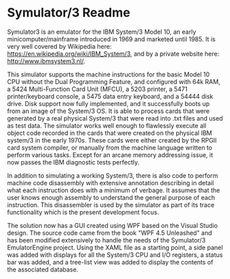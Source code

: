 # Symulator/3 Readme

Symulator3 is an emulator for the IBM System/3 Model 10, an early minicomputer/mainframe introduced in 1969 and marketed until 1985.  It is very well covered by Wikipedia here: https://en.wikipedia.org/wiki/IBM_System/3, and by a private website here: http://www.ibmsystem3.nl/.

This simulator supports the machine instructions for the basic Model 10 CPU without the Dual Programming Feature, and configured with 64k RAM, a 5424 Multi-Function Card Unit (MFCU), a 5203 printer, a 5471 printer/keyboard console, a 5475 data entry keyboard, and a 54444 disk drive.  Disk support now fully implemented, and it successfully boots up from an image of the System/3 OS.  It is able to process cards that were generated by a real physical System/3 that were read into .txt files and used as test data.  The simulator works well enough to flawlessly execute all object code recorded in the cards that were created on the physical IBM system/3 in the early 1970s.  These cards were either created by the RPGII card system compiler, or manually from the machine language written to perform various tasks.  Except for an arcane memory addressing issue, it now passes the IBM diagnostic tests perfectly.

In addition to simulating a working System/3, there is also code to perform machine code disassembly with extensive annotation describing in detail what each instruction does with a minimum of verbage.  It assumes that the user knows enough assembly to understand the general purpose of each instruction.  This disassembler is used by the simulator as part of its trace functionality which is the present development focus.

The solution now has a GUI created using WPF based on the Visual Studio design.  The source code came from the book "WPF 4.5 Unleashed" and has been modified extensively to handle the needs of the Symulator/3 EmulatorEngine project.  Using the XAML file as a starting point, a side panel was added with displays for all the System/3 CPU and I/O registers, a status bar was added, and a tree-list view was added to display the contents of the associated database.
